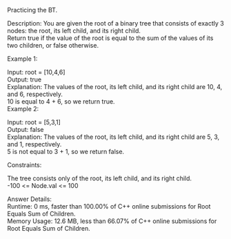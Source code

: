 Practicing the BT.

Description:
You are given the root of a binary tree that consists of exactly 3 nodes: the root, its left child, and its right child.  
Return true if the value of the root is equal to the sum of the values of its two children, or false otherwise.  

Example 1:  


Input: root = [10,4,6]  
Output: true  
Explanation: The values of the root, its left child, and its right child are 10, 4, and 6, respectively.  
10 is equal to 4 + 6, so we return true.  
Example 2:  


Input: root = [5,3,1]  
Output: false  
Explanation: The values of the root, its left child, and its right child are 5, 3, and 1, respectively.  
5 is not equal to 3 + 1, so we return false.  
 

Constraints:  

The tree consists only of the root, its left child, and its right child.  
-100 <= Node.val <= 100  
    
Answer Details:  
Runtime: 0 ms, faster than 100.00% of C++ online submissions for Root Equals Sum of Children.  
Memory Usage: 12.6 MB, less than 66.07% of C++ online submissions for Root Equals Sum of Children.  
